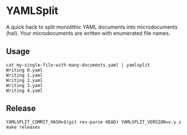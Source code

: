 # YAMLSplit

A quick hack to split monolithic YAML documents into microdocuments (ha!). Your
microdocuments are written with enumerated file names.

## Usage

```shell
cat my-single-file-with-many-documents.yaml | yamlsplit
Writing 0.yaml
Writing 1.yaml
Writing 2.yaml
Writing 3.yaml
Writing 4.yaml
```

## Release

```
YAMLSPLIT_COMMIT_HASH=$(git rev-parse HEAD) YAMLSPLIT_VERSION=x.y.z make releases
```
